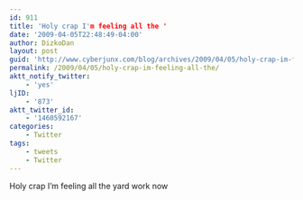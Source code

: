 ```yaml
---
id: 911
title: 'Holy crap I'm feeling all the '
date: '2009-04-05T22:48:49-04:00'
author: DizkoDan
layout: post
guid: 'http://www.cyberjunx.com/blog/archives/2009/04/05/holy-crap-im-feeling-all-the/'
permalink: /2009/04/05/holy-crap-im-feeling-all-the/
aktt_notify_twitter:
    - 'yes'
ljID:
    - '873'
aktt_twitter_id:
    - '1460592167'
categories:
    - Twitter
tags:
    - tweets
    - Twitter
---
```


Holy crap I’m feeling all the yard work now